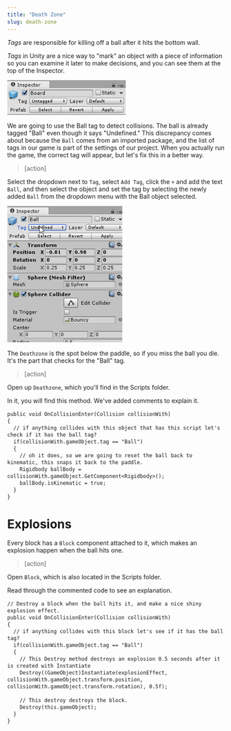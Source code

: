 ```yaml
---
title: "Death Zone"
slug: death-zone
---
```


_Tags_ are responsible for killing off a ball after it hits the bottom wall.

_Tags_ in Unity are a nice way to "mark" an object with a piece of information so you can examine it later to make decisions, and you can see them at the top of the Inspector.

![The Ball tag](assets/Capture2.png)

We are going to use the Ball tag to detect collisions. The ball is already tagged "Ball" even though it says "Undefined." This discrepancy comes about because the `Ball` comes from an imported package, and the list of tags in our game is part of the settings of our project. When you actually run the game, the correct tag will appear, but let's fix this in a better way.

> [action]
>
Select the dropdown next to `Tag`, select `Add Tag`, click the `+` and add the text `Ball`, and then select the object and set the tag by selecting the newly added `Ball` from the dropdown menu with the Ball object selected.
>
![Changing Tags](assets/Animation1.gif)

The `Deathzone` is the spot below the paddle, so if you miss the ball you die. It's the part that checks for the "Ball" tag.

> [action]
>
Open up `Deathzone`, which you'll find in the Scripts folder.

In it, you will find this method. We've added comments to explain it.

```
public void OnCollisionEnter(Collision collisionWith)
{
  // if anything collides with this object that has this script let's check if it has the ball tag?
  if(collisionWith.gameObject.tag == "Ball")
  {
    // oh it does, so we are going to reset the ball back to kinematic, this snaps it back to the paddle.
    Rigidbody ballBody = collisionWith.gameObject.GetComponent<Rigidbody>();
    ballBody.isKinematic = true;
  }
}
```

# Explosions

Every block has a `Block` component attached to it, which makes an explosion happen when the ball hits one.

> [action]
>
Open `Block`, which is also located in the Scripts folder.
>
Read through the commented code to see an explanation.

```
// Destroy a block when the ball hits it, and make a nice shiny explosion effect.
public void OnCollisionEnter(Collision collisionWith)
{
  // if anything collides with this block let's see if it has the ball tag?
  if(collisionWith.gameObject.tag == "Ball")
  {
    // This Destroy method destroys an explosion 0.5 seconds after it is created with Instantiate
    Destroy((GameObject)Instantiate(explosionEffect, collisionWith.gameObject.transform.position, collisionWith.gameObject.transform.rotation), 0.5f);

    // This destroy destroys the block.
    Destroy(this.gameObject);
  }
}
```
